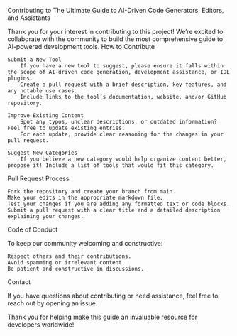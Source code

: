 Contributing to The Ultimate Guide to AI-Driven Code Generators, Editors, and Assistants

Thank you for your interest in contributing to this project! We’re excited to collaborate with the community to build the most comprehensive guide to AI-powered development tools.
How to Contribute

    Submit a New Tool
        If you have a new tool to suggest, please ensure it falls within the scope of AI-driven code generation, development assistance, or IDE plugins.
        Create a pull request with a brief description, key features, and any notable use cases.
        Include links to the tool’s documentation, website, and/or GitHub repository.

    Improve Existing Content
        Spot any typos, unclear descriptions, or outdated information? Feel free to update existing entries.
        For each update, provide clear reasoning for the changes in your pull request.

    Suggest New Categories
        If you believe a new category would help organize content better, propose it! Include a list of tools that would fit this category.

Pull Request Process

    Fork the repository and create your branch from main.
    Make your edits in the appropriate markdown file.
    Test your changes if you are adding any formatted text or code blocks.
    Submit a pull request with a clear title and a detailed description explaining your changes.

Code of Conduct

To keep our community welcoming and constructive:

    Respect others and their contributions.
    Avoid spamming or irrelevant content.
    Be patient and constructive in discussions.

Contact

If you have questions about contributing or need assistance, feel free to reach out by opening an issue.

Thank you for helping make this guide an invaluable resource for developers worldwide!
